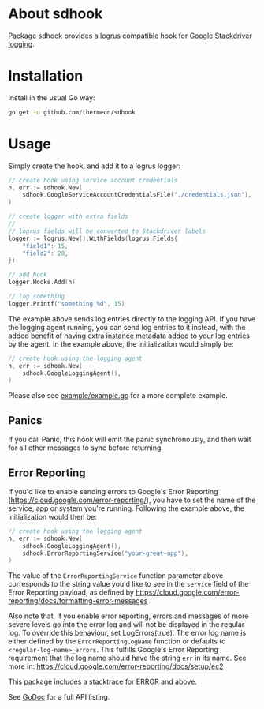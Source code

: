 # About sdhook

Package sdhook provides a [logrus](https://github.com/sirupsen/logrus)
compatible hook for [Google Stackdriver logging](https://cloud.google.com/logging/).

# Installation

Install in the usual Go way:
```sh
go get -u github.com/thermeon/sdhook
```

# Usage

Simply create the hook, and add it to a logrus logger:

```go
// create hook using service account credentials
h, err := sdhook.New(
	sdhook.GoogleServiceAccountCredentialsFile("./credentials.json"),
)

// create logger with extra fields
//
// logrus fields will be converted to Stackdriver labels
logger := logrus.New().WithFields(logrus.Fields{
	"field1": 15,
	"field2": 20,
})

// add hook
logger.Hooks.Add(h)

// log something
logger.Printf("something %d", 15)
```

The example above sends log entries directly to the logging API. If you have the logging agent running, you can send log entries to it instead, with the added benefit of having extra instance metadata added to your log entries by the agent. In the example above, the initialization would simply be:

```go
// create hook using the logging agent
h, err := sdhook.New(
	sdhook.GoogleLoggingAgent(),
)
```

Please also see [example/example.go](example/example.go) for a more complete
example.

## Panics

If you call Panic, this hook will emit the panic synchronously, and then wait for all other messages to sync before returning.

## Error Reporting

If you'd like to enable sending errors to Google's Error Reporting (https://cloud.google.com/error-reporting/), you have to set the name of the service, app or system you're running. Following the example above, the initialization would then be:

```go
// create hook using the logging agent
h, err := sdhook.New(
	sdhook.GoogleLoggingAgent(),
	sdhook.ErrorReportingService("your-great-app"),
)
```

The value of the `ErrorReportingService` function parameter above corresponds to the string value you'd like to see in the `service` field of the Error Reporting payload, as defined by https://cloud.google.com/error-reporting/docs/formatting-error-messages

Also note that, if you enable error reporting, errors and messages of more severe levels go into the error log and will not be displayed in the regular log. To override this behaviour, set LogErrors(true).
The error log name is either defined by the `ErrorReportingLogName` function or defaults to `<regular-log-name>_errors`. This fulfills Google's Error Reporting requirement that the log name should have the string `err` in its name. See more in: https://cloud.google.com/error-reporting/docs/setup/ec2

This package includes a stacktrace for ERROR and above.

See [GoDoc](https://godoc.org/github.com/kenshaw/sdhook) for a full API listing.
